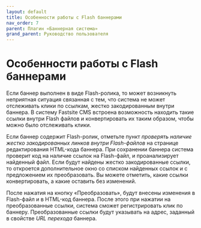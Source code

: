 ```yaml
---
layout: default
title: Особенности работы с Flash баннерами
nav_order: 7
parent: Плагин «Баннерная система»
grand_parent: Руководство пользователя
---
```


# Особенности работы с Flash баннерами

Если баннер выполнен в виде Flash-ролика, то может возникнуть неприятная ситуация связанная с тем, что система не может отслеживать клики по ссылкам, жестко закодированным внутри баннера. В систему Fastsite CMS встроена возможность находить такие ссылки внутри Flash файлов и конвертировать их таким образом, чтобы можно было отслеживать клики.

Если баннер содержит Flash-ролик, отметьте пункт *проверять наличие жестко закодированных линков внутри Flash-файлов* на странице редактирования HTML-кода баннера. При сохранении баннера система проверит код на наличие ссылок на Flash-файл, и проанализирует найденный файл. Если будут найдены жестко закодированные ссылки, то откроется дополнительное окно со списком найденных ссылок и с предложением их преобразовать. Вы можете отметить, какие ссылки конвертировать, а какие оставить без изменений.

После нажатия на кнопку «Преобразовать», будут внесены изменения в Flash-файл и в HTML-код баннера. После этого при нажатии на преобразованные ссылки, система сможет регистрировать клик по баннеру. Преобразованные ссылки будут указывать на адрес, заданный в свойстве *URL перехода* баннера.